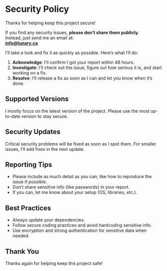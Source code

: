 # Security Policy

Thanks for helping keep this project secure!

If you find any security issues, **please don’t share them publicly**.  
Instead, just send me an email at:  
**info@lunary.ca**

I’ll take a look and fix it as quickly as possible. Here’s what I’ll do:

1. **Acknowledge**: I’ll confirm I got your report within 48 hours.
2. **Investigate**: I’ll check out the issue, figure out how serious it is, and start working on a fix.
3. **Resolve**: I’ll release a fix as soon as I can and let you know when it’s done.

## Supported Versions

I mostly focus on the latest version of the project. Please use the most up-to-date version to stay secure.

## Security Updates

Critical security problems will be fixed as soon as I spot them. For smaller issues, I’ll add fixes in the next update.

## Reporting Tips

- Please include as much detail as you can, like how to reproduce the issue if possible.
- Don’t share sensitive info (like passwords) in your report.
- If you can, let me know about your setup (OS, libraries, etc.).

## Best Practices

- Always update your dependencies.
- Follow secure coding practices and avoid hardcoding sensitive info.
- Use encryption and strong authentication for sensitive data when needed.

## Thank You

Thanks again for helping keep this project safe!
